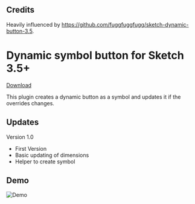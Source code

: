## Credits

Heavily influenced by https://github.com/fuggfuggfugg/sketch-dynamic-button-3.5.

# Dynamic symbol button for Sketch 3.5+

[Download](https://github.com/herrkris/sketch-dynamic-symbol-button/archive/master.zip)

This plugin creates a dynamic button as a symbol and updates it if the overrides changes.

## Updates

Version 1.0
* First Version
* Basic updating of dimensions
* Helper to create symbol


## Demo
![Demo](https://cloud.githubusercontent.com/assets/9323/22371579/2c76c3a2-e498-11e6-8baa-6bf0c9e553ae.gif)







